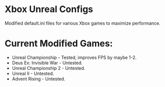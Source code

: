 # Xbox Unreal Configs
Modified default.ini files for various Xbox games to maximize performance. 

# Current Modified Games:
- Unreal Championship - Tested, improves FPS by maybe 1-2.
- Deus Ex: Invisible War - Untested.
- Unreal Championship 2 - Untested.
- Unreal II - Untested.
- Advent Rising - Untested.
